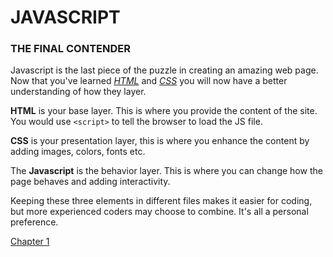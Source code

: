 # JAVASCRIPT
### THE FINAL CONTENDER

Javascript is the last piece of the puzzle in creating an amazing web page. Now that you've learned *[HTML](https://rtruneh.github.io/reading-notes/Designing.html)* and *[CSS](https://rtruneh.github.io/reading-notes/chapter11.html)* you will now have a better understanding of how they layer. 

**HTML** is your base layer. This is where you provide the content of the site. You would use `<script>` to tell the browser to load the JS file. 

**CSS** is your presentation layer, this is where you enhance the content by adding images, colors, fonts etc. 

The **Javascript** is the behavior layer. This is where you can change how the page behaves and adding interactivity. 

Keeping these three elements in different files makes it easier for coding, but more experienced coders may choose to combine. It's all a personal preference. 

[Chapter 1](jslab7.md)

